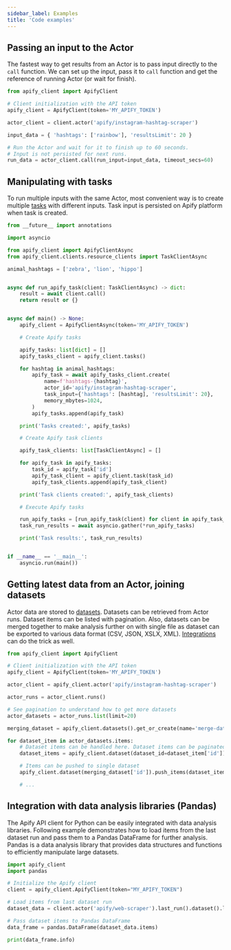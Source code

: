 ```yaml
---
sidebar_label: Examples
title: 'Code examples'
---
```


## Passing an input to the Actor

The fastest way to get results from an Actor is to pass input directly to the `call` function.
We can set up the input, pass it to `call` function and get the reference of running Actor (or wait for finish).

```python
from apify_client import ApifyClient

# Client initialization with the API token
apify_client = ApifyClient(token='MY_APIFY_TOKEN')

actor_client = client.actor('apify/instagram-hashtag-scraper')

input_data = { 'hashtags': ['rainbow'], 'resultsLimit': 20 }

# Run the Actor and wait for it to finish up to 60 seconds.
# Input is not persisted for next runs.
run_data = actor_client.call(run_input=input_data, timeout_secs=60)
```

## Manipulating with tasks

To run multiple inputs with the same Actor, most convenient way is to create multiple [tasks](https://docs.apify.com/platform/actors/running/tasks) with different inputs.
Task input is persisted on Apify platform when task is created.

```python
from __future__ import annotations

import asyncio

from apify_client import ApifyClientAsync
from apify_client.clients.resource_clients import TaskClientAsync

animal_hashtags = ['zebra', 'lion', 'hippo']


async def run_apify_task(client: TaskClientAsync) -> dict:
    result = await client.call()
    return result or {}


async def main() -> None:
    apify_client = ApifyClientAsync(token='MY_APIFY_TOKEN')

    # Create Apify tasks

    apify_tasks: list[dict] = []
    apify_tasks_client = apify_client.tasks()

    for hashtag in animal_hashtags:
        apify_task = await apify_tasks_client.create(
            name=f'hashtags-{hashtag}',
            actor_id='apify/instagram-hashtag-scraper',
            task_input={'hashtags': [hashtag], 'resultsLimit': 20},
            memory_mbytes=1024,
        )
        apify_tasks.append(apify_task)

    print('Tasks created:', apify_tasks)

    # Create Apify task clients

    apify_task_clients: list[TaskClientAsync] = []

    for apify_task in apify_tasks:
        task_id = apify_task['id']
        apify_task_client = apify_client.task(task_id)
        apify_task_clients.append(apify_task_client)

    print('Task clients created:', apify_task_clients)

    # Execute Apify tasks

    run_apify_tasks = [run_apify_task(client) for client in apify_task_clients]
    task_run_results = await asyncio.gather(*run_apify_tasks)

    print('Task results:', task_run_results)


if __name__ == '__main__':
    asyncio.run(main())
```

## Getting latest data from an Actor, joining datasets

Actor data are stored to [datasets](https://docs.apify.com/platform/storage/dataset). Datasets can be retrieved from Actor runs.
Dataset items can be listed with pagination.
Also, datasets can be merged together to make analysis further on with single file as dataset can be exported to various data format (CSV, JSON, XSLX, XML).
[Integrations](https://docs.apify.com/platform/integrations) can do the trick as well.

```python
from apify_client import ApifyClient

# Client initialization with the API token
apify_client = ApifyClient(token='MY_APIFY_TOKEN')

actor_client = apify_client.actor('apify/instagram-hashtag-scraper')

actor_runs = actor_client.runs()

# See pagination to understand how to get more datasets
actor_datasets = actor_runs.list(limit=20)

merging_dataset = apify_client.datasets().get_or_create(name='merge-dataset')

for dataset_item in actor_datasets.items:
    # Dataset items can be handled here. Dataset items can be paginated
    dataset_items = apify_client.dataset(dataset_id=dataset_item['id']).list_items(limit=1000)

    # Items can be pushed to single dataset
    apify_client.dataset(merging_dataset['id']).push_items(dataset_items.items)

    # ...
```

## Integration with data analysis libraries (Pandas)

The Apify API client for Python can be easily integrated with data analysis libraries.
Following example demonstrates how to load items from the last dataset run and pass them to a Pandas DataFrame for further analysis.
Pandas is a data analysis library that provides data structures and functions to efficiently manipulate large datasets.

```python
import apify_client
import pandas

# Initialize the Apify client
client = apify_client.ApifyClient(token="MY_APIFY_TOKEN")

# Load items from last dataset run
dataset_data = client.actor('apify/web-scraper').last_run().dataset().list_items()

# Pass dataset items to Pandas DataFrame
data_frame = pandas.DataFrame(dataset_data.items)

print(data_frame.info)
```
